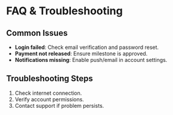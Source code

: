 # FAQ & Troubleshooting

## Common Issues
- **Login failed**: Check email verification and password reset.
- **Payment not released**: Ensure milestone is approved.
- **Notifications missing**: Enable push/email in account settings.

## Troubleshooting Steps
1. Check internet connection.
2. Verify account permissions.
3. Contact support if problem persists.
